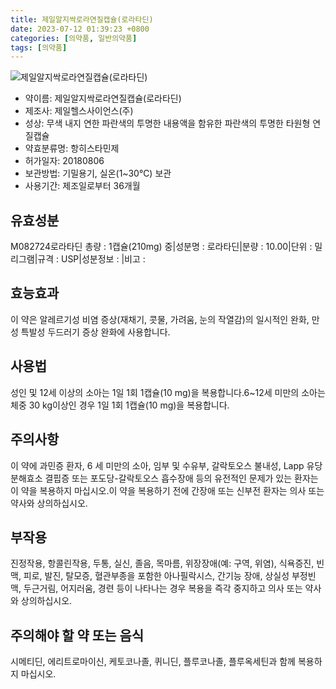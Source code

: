 ```yaml
---
title: 제일알지싹로라연질캡슐(로라타딘)
date: 2023-07-12 01:39:23 +0800
categories: [의약품, 일반의약품]
tags: [의약품]
---
```

![제일알지싹로라연질캡슐(로라타딘)](https://nedrug.mfds.go.kr/pbp/cmn/itemImageDownload/153857449238000076)

- 약이름: 제일알지싹로라연질캡슐(로라타딘)
- 제조사: 제일헬스사이언스(주)
- 성상: 무색 내지 연한 파란색의 투명한 내용액을 함유한 파란색의 투명한 타원형 연질캡슐
- 약효분류명: 항히스타민제
- 허가일자: 20180806
- 보관방법: 기밀용기, 실온(1~30℃) 보관
- 사용기간: 제조일로부터 36개월
## 유효성분
M082724로라타딘
총량 : 1캡슐(210mg) 중|성분명 : 로라타딘|분량 : 10.00|단위 : 밀리그램|규격 : USP|성분정보 : |비고 :
## 효능효과
이 약은 알레르기성 비염 증상(재채기, 콧물, 가려움, 눈의 작열감)의 일시적인 완화, 만성 특발성 두드러기 증상 완화에 사용합니다.
## 사용법
성인 및 12세 이상의 소아는 1일 1회 1캡슐(10 mg)을 복용합니다.6~12세 미만의 소아는 체중 30 kg이상인 경우 1일 1회 1캡슐(10 mg)을 복용합니다.
## 주의사항
이 약에 과민증 환자, 6 세 미만의 소아, 임부 및 수유부, 갈락토오스 불내성, Lapp 유당분해효소 결핍증 또는 포도당-갈락토오스 흡수장애 등의 유전적인 문제가 있는 환자는 이 약을 복용하지 마십시오.이 약을 복용하기 전에 간장애 또는 신부전 환자는 의사 또는 약사와 상의하십시오.
## 부작용
진정작용, 항콜린작용, 두통, 실신, 졸음, 목마름, 위장장애(예: 구역, 위염), 식욕증진, 빈맥, 피로, 발진, 탈모증, 혈관부종을 포함한 아나필락시스, 간기능 장애, 상실성 부정빈맥, 두근거림, 어지러움, 경련 등이 나타나는 경우 복용을 즉각 중지하고 의사 또는 약사와 상의하십시오.
## 주의해야 할 약 또는 음식
시메티딘, 에리트로마이신, 케토코나졸, 퀴니딘, 플루코나졸, 플루옥세틴과 함께 복용하지 마십시오.
